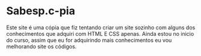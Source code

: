 # Sabesp.c-pia
Este site é uma cópia que fiz tentando criar um site sozinho com alguns dos conhecimentos que adquiri com HTML E CSS apenas.
Ainda estou no inicio do curso, assim que eu for adquirindo mais conhecimentos eu vou melhorando site os códigos. 

